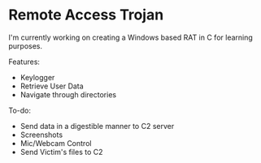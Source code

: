 # Remote Access Trojan

I'm currently working on creating a Windows based RAT in C for learning purposes.

Features:
- Keylogger
- Retrieve User Data
- Navigate through directories

To-do:
- Send data in a digestible manner to C2 server
- Screenshots
- Mic/Webcam Control
- Send Victim's files to C2
